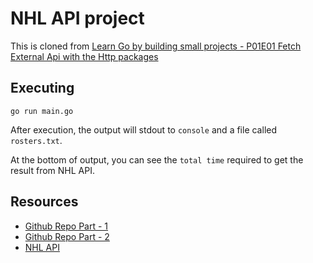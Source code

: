 # NHL API project

This is cloned from [Learn Go by building small projects - P01E01 Fetch External Api with the Http packages](https://www.youtube.com/watch?v=eu4wqYA7mBY)

## Executing

`go run main.go`

After execution, the output will stdout to `console` and a file called `rosters.txt`.

At the bottom of output, you can see the `total time` required to get the result from NHL API.

## Resources

* [Github Repo Part - 1](https://github.com/EQuimper/youtube-golang-nhl-project/tree/part-1)
* [Github Repo Part - 2](https://github.com/EQuimper/youtube-golang-nhl-project/tree/part-2)
* [NHL API](https://statsapi.web.nhl.com/api/v1/teams)